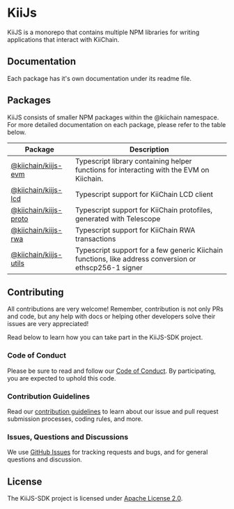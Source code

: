 # KiiJs

KiiJS is a monorepo that contains multiple NPM libraries for writing applications that interact with KiiChain.

## Documentation

Each package has it's own documentation under its readme file.

## Packages

KiiJS consists of smaller NPM packages within the @kiichain namespace. For more detailed documentation on each package, please refer to the table below.

| Package                                 | Description                                                                                            |
| --------------------------------------- | ------------------------------------------------------------------------------------------------------ |
| [@kiichain/kiijs-evm](packages/evm)     | Typescript library containing helper functions for interacting with the EVM on Kiichain.               |
| [@kiichain/kiijs-lcd](packages/lcd)     | Typescript support for KiiChain LCD client                                                             |
| [@kiichain/kiijs-proto](packages/proto) | Typescript support for KiiChain protofiles, generated with Telescope                                   |
| [@kiichain/kiijs-rwa](packages/rwa)     | Typescript support for KiiChain RWA transactions                                                       |
| [@kiichain/kiijs-utils](packages/utils) | Typescript support for a few generic Kiichain functions, like address conversion or ethscp256-1 signer |

## Contributing

All contributions are very welcome! Remember, contribution is not only PRs and code, but any help with docs or helping other developers solve their issues are very appreciated!

Read below to learn how you can take part in the KiiJS-SDK project.

### Code of Conduct

Please be sure to read and follow our [Code of Conduct][coc]. By participating, you are expected to uphold this code.

### Contribution Guidelines

Read our [contribution guidelines][contributing] to learn about our issue and pull request submission processes, coding rules, and more.

### Issues, Questions and Discussions

We use [GitHub Issues][issues] for tracking requests and bugs, and for general questions and discussion.

## License

The KiiJS-SDK project is licensed under [Apache License 2.0][license].

[contributing]: ./CONTRIBUTING.md
[coc]: ./CODE_OF_CONDUCT.md
[issues]: https://github.com/KiiChain/kiijs-sdk/issues
[license]: ./LICENSE
